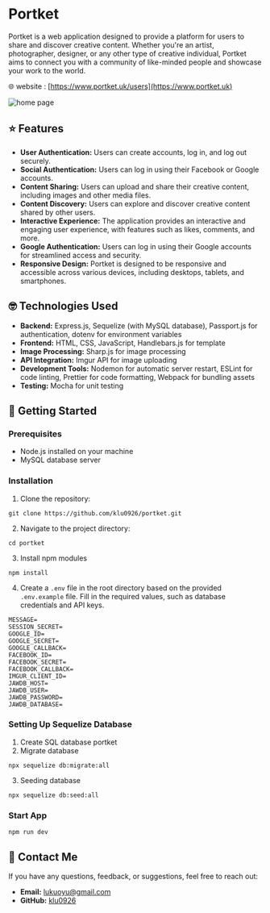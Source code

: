 # Portket

Portket is a web application designed to provide a platform for users to share and discover creative content. Whether you're an artist, photographer, designer, or any other type of creative individual, Portket aims to connect you with a community of like-minded people and showcase your work to the world.

🌐 website : [https://www.portket.uk/users](https://www.portket.uk)


![home page](https://portket-ed8f173e9326.herokuapp.com/images/readme/web-users.webp)

## ⭐️ Features

- **User Authentication:** Users can create accounts, log in, and log out securely.
- **Social Authentication:** Users can log in using their Facebook or Google accounts.
- **Content Sharing:** Users can upload and share their creative content, including images and other media files.
- **Content Discovery:** Users can explore and discover creative content shared by other users.
- **Interactive Experience:** The application provides an interactive and engaging user experience, with features such as likes, comments, and more.
- **Google Authentication:** Users can log in using their Google accounts for streamlined access and security.
- **Responsive Design:** Portket is designed to be responsive and accessible across various devices, including desktops, tablets, and smartphones.

## 🤓 Technologies Used

- **Backend:** Express.js, Sequelize (with MySQL database), Passport.js for authentication, dotenv for environment variables
- **Frontend:** HTML, CSS, JavaScript, Handlebars.js for template
- **Image Processing:** Sharp.js for image processing
- **API Integration:** Imgur API for image uploading
- **Development Tools:** Nodemon for automatic server restart, ESLint for code linting, Prettier for code formatting, Webpack for bundling assets
- **Testing:** Mocha for unit testing

## 🚀 Getting Started

### Prerequisites

- Node.js installed on your machine
- MySQL database server

### Installation

1. Clone the repository:

```
git clone https://github.com/klu0926/portket.git
```

2. Navigate to the project directory:

```
cd portket
```

3. Install npm modules

```
npm install
```

4. Create a `.env` file in the root directory based on the provided `.env.example` file. Fill in the required values, such as database credentials and API keys.

```
MESSAGE=
SESSION_SECRET=
GOOGLE_ID=
GOOGLE_SECRET=
GOOGLE_CALLBACK=
FACEBOOK_ID=
FACEBOOK_SECRET=
FACEBOOK_CALLBACK=
IMGUR_CLIENT_ID=
JAWDB_HOST=
JAWDB_USER=
JAWDB_PASSWORD=
JAWDB_DATABASE=
```

### Setting Up Sequelize Database

1. Create SQL database portket
2. Migrate database
```
npx sequelize db:migrate:all
```
3. Seeding database
```
npx sequelize db:seed:all
```

### Start App
```
npm run dev
```

## 👋 Contact Me
If you have any questions, feedback, or suggestions, feel free to reach out:

- **Email:** [lukuoyu@gmail.com](mailto:your.email@example.com)
- **GitHub:** [klu0926](https://github.com/klu0926)

